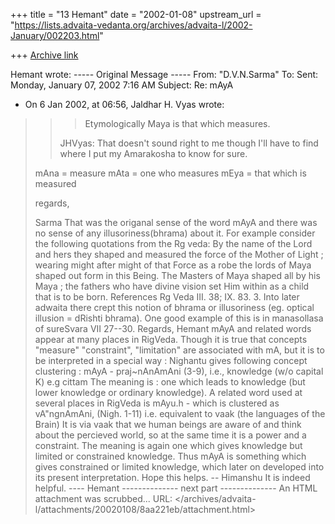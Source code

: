 +++
title = "13 Hemant"
date = "2002-01-08"
upstream_url = "https://lists.advaita-vedanta.org/archives/advaita-l/2002-January/002203.html"

+++
[Archive link](https://lists.advaita-vedanta.org/archives/advaita-l/2002-January/002203.html)

Hemant wrote: 
----- Original Message ----- 
From: "D.V.N.Sarma" <narayana at HD1.VSNL.NET.IN> 
To: <ADVAITA-L at LISTS.ADVAITA-VEDANTA.ORG> 
Sent: Monday, January 07, 2002 7:16 AM 
Subject: Re: mAyA 
* On 6 Jan 2002, at 06:56, Jaldhar H. Vyas  wrote: 
> 
> > > Etymologically Maya is that which measures. 
> > 
> > JHVyas: That doesn't sound right to me though I'll have to find where I put my 
> > Amarakosha to know for sure. 
> > 
> mAna = measure 
> mAta = one who measures 
> mEya = that which is measured 
> 
> regards, 
> 
> Sarma 
That was the origanal sense of the word mAyA and there was no sense of any 
illusoriness(bhrama) about it. 
For example consider the following quotations from the Rg veda: 
            By the name of the Lord and hers they shaped and measured the 
force of the Mother of Light ; wearing might after might of that Force as a 
robe the lords of Maya shaped out form in this Being. 
            The Masters of Maya shaped all by his Maya ; the fathers who 
have divine vision set Him within as a child  that is to be born. 
References Rg Veda III. 38; IX. 83. 3. 
Into later adwaita there crept this notion of bhrama or illusoriness (eg. 
optical illusion = dRishti bhrama). One good example of this is in 
manasollasa of sureSvara VII 27--30. 
Regards, 
        Hemant
mAyA and related words appear at many places in RigVeda. 
Though it is true that concepts "measure" "constraint", "limitation" 
are associated with mA, but it is to be interpreted in a special way : 
Nighantu gives following concept clustering : 
mAyA - praj~nAnAmAni (3-9),  i.e., knowledge (w/o capital K) 
                    e.g  cittam 
The meaning is : one which leads to knowledge (but lower knowledge or ordinary knowledge). 
A related word used at several places in RigVeda is 
mAyu.h -  which is clustered as vA"ngnAmAni, (Nigh. 1-11) 
                    i.e. equivalent to vaak (the languages of the Brain) 
It is via vaak that we human beings are aware of and think about 
the percieved world, so at the same time it is a power and a constraint. 
The meaning is again one which gives knowledge but limited or constrained knowledge. 
Thus mAyA is something which gives constrained or limited knowledge, which later on developed into its present 
interpretation. 
Hope this helps. 
-- Himanshu 
It is indeed helpful. 
             ---- Hemant
-------------- next part --------------
An HTML attachment was scrubbed...
URL: </archives/advaita-l/attachments/20020108/8aa221eb/attachment.html>
